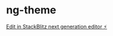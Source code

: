 # ng-theme

[Edit in StackBlitz next generation editor ⚡️](https://stackblitz.com/~/github.com/ploutarchosm/ng-theme)